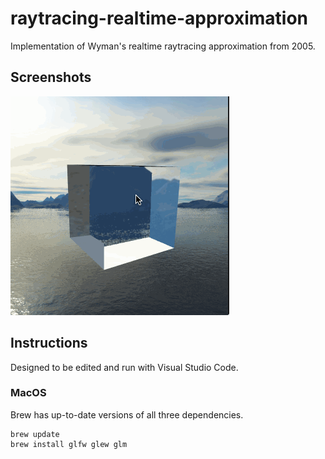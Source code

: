 # raytracing-realtime-approximation
Implementation of Wyman's realtime raytracing approximation from 2005.

## Screenshots

![screenshot 1](assets/screenshots/animated_screenshot.gif)

## Instructions

Designed to be edited and run with Visual Studio Code.

### MacOS

Brew has up-to-date versions of all three dependencies.

```
brew update
brew install glfw glew glm
```
